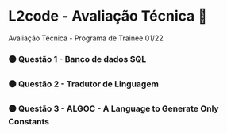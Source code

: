 # L2code - Avaliação Técnica 📃
 Avaliação Técnica - Programa de Trainee 01/22 


### ⚫ Questão 1 - Banco de dados SQL

### ⚫ Questão 2 - Tradutor de Linguagem

### ⚫ Questão 3 - ALGOC - A Language to Generate Only Constants
